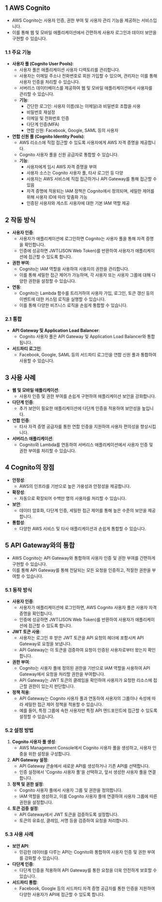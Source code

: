 ## 1 AWS Cognito

- AWS Cognito는 사용자 인증, 권한 부여 및 사용자 관리 기능을 제공하는 서비스입니다.
- 이를 통해 웹 및 모바일 애플리케이션에서 간편하게 사용자 로그인과 데이터 보안을 구현할 수 있습니다.



### 1.1 주요 기능

- **사용자 풀 (Cognito User Pools)**:
    - 사용자 풀은 애플리케이션 사용자 디렉토리를 관리합니다.
    - 사용자는 이메일 주소나 전화번호로 회원 가입할 수 있으며, 관리자는 이를 통해 사용자 인증을 처리할 수 있습니다.
    - 서버리스 데이터베이스를 제공하여 웹 및 모바일 애플리케이션에서 사용자를 관리할 수 있습니다.
    - **기능**:
        - 간단한 로그인: 사용자 이름(또는 이메일)과 비밀번호 조합을 사용
        - 비밀번호 재설정
        - 이메일 및 전화번호 인증
        - 다단계 인증(MFA)
        - 연합 신원: Facebook, Google, SAML 등의 사용자
- **연합 신원 풀 (Cognito Identity Pools)**:
    - AWS 리소스에 직접 접근할 수 있도록 사용자에게 AWS 자격 증명을 제공합니다.
    - Cognito 사용자 풀을 신원 공급자로 통합할 수 있습니다.
    - **기능**:
        - 사용자에게 임시 AWS 자격 증명을 부여
        - 사용자 소스는 Cognito 사용자 풀, 타사 로그인 등 다양
        - 사용자는 AWS 서비스에 직접 접근하거나 API Gateway를 통해 접근할 수 있음
        - 자격 증명에 적용되는 IAM 정책은 Cognito에서 정의되며, 세밀한 제어를 위해 사용자 ID에 따라 맞춤화 가능
        - 인증된 사용자와 게스트 사용자에 대한 기본 IAM 역할 제공



## 2 작동 방식

- **사용자 인증**:
    - 사용자가 애플리케이션에 로그인하면 Cognito는 사용자 풀을 통해 자격 증명을 확인합니다.
    - 인증에 성공하면 JWT(JSON Web Token)를 반환하여 사용자가 애플리케이션에 접근할 수 있도록 합니다.
- **권한 부여**:
    - Cognito는 IAM 역할을 사용하여 사용자의 권한을 관리합니다.
    - 이를 통해 세밀한 접근 제어가 가능하며, 각 사용자 또는 사용자 그룹에 대해 다양한 권한을 설정할 수 있습니다.
- **연동**:
    - Cognito는 Lambda 함수를 트리거하여 사용자 가입, 로그인, 토큰 갱신 등의 이벤트에 대한 커스텀 로직을 실행할 수 있습니다.
    - 이를 통해 다양한 비즈니스 로직을 손쉽게 통합할 수 있습니다.



### 2.1 통합

- **API Gateway 및 Application Load Balancer**:
    - Cognito 사용자 풀은 API Gateway 및 Application Load Balancer와 통합됩니다.
- **서드파티 로그인**:
    - Facebook, Google, SAML 등의 서드파티 로그인을 연합 신원 풀과 통합하여 사용할 수 있습니다.



## 3 사용 사례

- **웹 및 모바일 애플리케이션**:
    - 사용자 인증 및 권한 부여를 손쉽게 구현하여 애플리케이션 보안을 강화합니다.
- **다단계 인증**:
    - 추가 보안이 필요한 애플리케이션에 다단계 인증을 적용하여 보안성을 높입니다.
- **연합 인증**:
    - 타사 자격 증명 공급자를 통한 연합 인증을 지원하여 사용자 편의성을 향상시킵니다.
- **서버리스 애플리케이션**:
    - Cognito와 Lambda를 연동하여 서버리스 애플리케이션에서 사용자 인증 및 권한 부여를 처리할 수 있습니다.



## 4 Cognito의 장점

- **안정성**:
    - AWS의 인프라를 기반으로 높은 가용성과 안정성을 제공합니다.
- **확장성**:
    - 자동으로 확장되어 수백만 명의 사용자를 처리할 수 있습니다.
- **보안**:
    - 데이터 암호화, 다단계 인증, 세밀한 접근 제어를 통해 높은 수준의 보안을 제공합니다.
- **통합성**:
    - 다양한 AWS 서비스 및 타사 애플리케이션과 손쉽게 통합할 수 있습니다.



## 5 API Gateway와의 통합

- AWS Cognito는 API Gateway와 통합하여 사용자 인증 및 권한 부여를 간편하게 구현할 수 있습니다.
- 이를 통해 API Gateway를 통해 전달되는 모든 요청을 인증하고, 적절한 권한을 부여할 수 있습니다.



### 5.1 동작 방식

- **사용자 인증**:
    - 사용자가 애플리케이션에 로그인하면, AWS Cognito 사용자 풀은 사용자 자격 증명을 확인합니다.
    - 인증에 성공하면 JWT(JSON Web Token)를 반환하여 사용자가 애플리케이션에 접근할 수 있도록 합니다.
- **JWT 토큰 사용**:
    - 사용자는 로그인 후 받은 JWT 토큰을 API 요청의 헤더에 포함시켜 API Gateway로 요청을 보냅니다.
    - API Gateway는 이 토큰을 검증하여 요청이 인증된 사용자로부터 왔는지 확인합니다.
- **권한 부여**:
    - Cognito는 사용자 풀에 정의된 권한을 기반으로 IAM 역할을 사용하여 API Gateway에서 요청을 처리할 권한을 부여합니다.
    - API Gateway는 JWT 토큰의 클레임을 확인하여 사용자가 요청한 리소스에 접근할 권한이 있는지 판단합니다.
- **정책 적용**:
    - API Gateway는 Cognito 사용자 풀과 연동하여 사용자의 그룹이나 속성에 따라 세밀한 접근 제어 정책을 적용할 수 있습니다.
    - 예를 들어, 특정 그룹에 속한 사용자만 특정 API 엔드포인트에 접근할 수 있도록 설정할 수 있습니다.



### 5.2 설정 방법

1. **Cognito 사용자 풀 생성**:
    - AWS Management Console에서 Cognito 사용자 풀을 생성하고, 사용자 인증을 위한 설정을 구성합니다.
2. **API Gateway 설정**:
    - API Gateway 콘솔에서 새로운 API를 생성하거나 기존 API를 선택합니다.
    - 인증 설정에서 'Cognito 사용자 풀'을 선택하고, 앞서 생성한 사용자 풀을 연결합니다.
3. **정책 및 권한 설정**:
    - Cognito 사용자 풀에서 사용자 그룹 및 권한을 정의합니다.
    - IAM 역할을 생성하고, 이를 Cognito 사용자 풀에 연결하여 사용자 그룹에 따른 권한을 설정합니다.
4. **토큰 검증 설정**:
    - API Gateway에서 JWT 토큰을 검증하도록 설정합니다.
    - 토큰의 유효성, 클레임, 서명 등을 검증하여 요청을 처리합니다.



### 5.3 사용 사례

- **보안 API**:
    - 민감한 데이터를 다루는 API는 Cognito와 통합하여 사용자 인증 및 권한 부여를 강화할 수 있습니다.
- **다단계 인증**:
    - 다단계 인증을 적용하여 API Gateway를 통한 요청을 더욱 안전하게 보호할 수 있습니다.
- **서드파티 통합**:
    - Facebook, Google 등의 서드파티 자격 증명 공급자를 통한 인증을 지원하여 다양한 사용자가 API에 접근할 수 있도록 합니다.